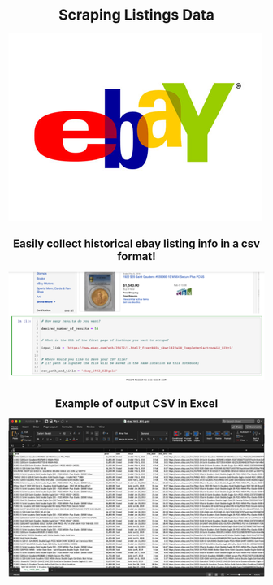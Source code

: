 # <center> Scraping Listings Data

![eBay Logo](Scraping_Completed_Listings/Images/ebay_logo.png)


## <center> Easily collect historical ebay listing info in a csv format!

![Monthly Deaths from influenza and pnemonia](Scraping_Completed_Listings/Images/input_cell.png)


## <center> Example of output CSV in Excel

![Excel CSV](Scraping_Completed_Listings/Images/output_csv.png)
